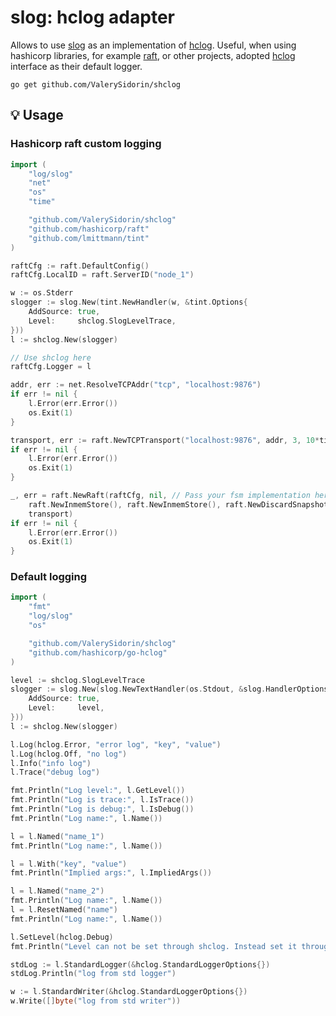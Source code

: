 # slog: hclog adapter

Allows to use [slog](https://pkg.go.dev/log/slog) as an implementation of [hclog](https://github.com/hashicorp/go-hclog). Useful, when using hashicorp libraries, for example [raft](https://github.com/hashicorp/raft), or other projects, adopted [hclog](https://github.com/hashicorp/go-hclog) interface as their default logger.

```
go get github.com/ValerySidorin/shclog
```

## 💡 Usage

### Hashicorp raft custom logging

```go
import (
	"log/slog"
	"net"
	"os"
	"time"

	"github.com/ValerySidorin/shclog"
	"github.com/hashicorp/raft"
	"github.com/lmittmann/tint"
)

raftCfg := raft.DefaultConfig()
raftCfg.LocalID = raft.ServerID("node_1")

w := os.Stderr
slogger := slog.New(tint.NewHandler(w, &tint.Options{
	AddSource: true,
	Level:     shclog.SlogLevelTrace,
}))
l := shclog.New(slogger)

// Use shclog here
raftCfg.Logger = l

addr, err := net.ResolveTCPAddr("tcp", "localhost:9876")
if err != nil {
	l.Error(err.Error())
	os.Exit(1)
}

transport, err := raft.NewTCPTransport("localhost:9876", addr, 3, 10*time.Second, os.Stderr)
if err != nil {
	l.Error(err.Error())
	os.Exit(1)
}

_, err = raft.NewRaft(raftCfg, nil, // Pass your fsm implementation here
	raft.NewInmemStore(), raft.NewInmemStore(), raft.NewDiscardSnapshotStore(),
	transport)
if err != nil {
	l.Error(err.Error())
	os.Exit(1)
}
```

### Default logging

```go
import (
	"fmt"
	"log/slog"
	"os"

	"github.com/ValerySidorin/shclog"
	"github.com/hashicorp/go-hclog"
)

level := shclog.SlogLevelTrace
slogger := slog.New(slog.NewTextHandler(os.Stdout, &slog.HandlerOptions{
	AddSource: true,
	Level:     level,
}))
l := shclog.New(slogger)

l.Log(hclog.Error, "error log", "key", "value")
l.Log(hclog.Off, "no log")
l.Info("info log")
l.Trace("debug log")

fmt.Println("Log level:", l.GetLevel())
fmt.Println("Log is trace:", l.IsTrace())
fmt.Println("Log is debug:", l.IsDebug())
fmt.Println("Log name:", l.Name())

l = l.Named("name_1")
fmt.Println("Log name:", l.Name())

l = l.With("key", "value")
fmt.Println("Implied args:", l.ImpliedArgs())

l = l.Named("name_2")
fmt.Println("Log name:", l.Name())
l = l.ResetNamed("name")
fmt.Println("Log name:", l.Name())

l.SetLevel(hclog.Debug)
fmt.Println("Level can not be set through shclog. Instead set it through slog handler. Log level:", l.GetLevel())

stdLog := l.StandardLogger(&hclog.StandardLoggerOptions{})
stdLog.Println("log from std logger")

w := l.StandardWriter(&hclog.StandardLoggerOptions{})
w.Write([]byte("log from std writer"))

```